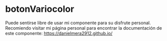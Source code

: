 # botonVariocolor
Puede sentirse libre de usar mi componente para su disfrute personal.
Recomiendo visitar mi página personal para encontrar la documentación de este componente:
https://danielmera2912.github.io/